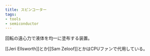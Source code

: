 ```yaml
---
title: スピンコーター
tags:
- tools
- semiconductor
---
```


回転の遠心力で液体を均一に塗布する装置。

[[Jeri Ellsworth]]とか[[Sam Zeloof]]とかはCPUファンで代用している。

